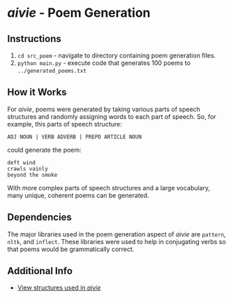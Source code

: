 # ***aivie*** - Poem Generation
## Instructions

1. `cd src_poem` - navigate to directory containing poem generation files.
2. `python main.py` - execute code that generates 100 poems to `../generated_poems.txt`
## How it Works

For *aivie*, poems were generated by taking various parts of speech structures and randomly assigning words to each part of speech. So, for example, this parts of speech structure:

```
ADJ NOUN | VERB ADVERB | PREPO ARTICLE NOUN
```
could generate the poem:
```
deft wind
crawls vainly
beyond the smoke
```
With more complex parts of speech structures and a large vocabulary, many unique, coherent poems can be generated. 

## Dependencies
The major libraries used in the poem generation aspect of *aivie* are `pattern`, `nltk`, and `inflect`. These libraries were used to help in conjugating verbs so that poems would be grammatically correct. 

## Additional Info
* [View structures used in *aivie*](../data_lit/structure.json)



